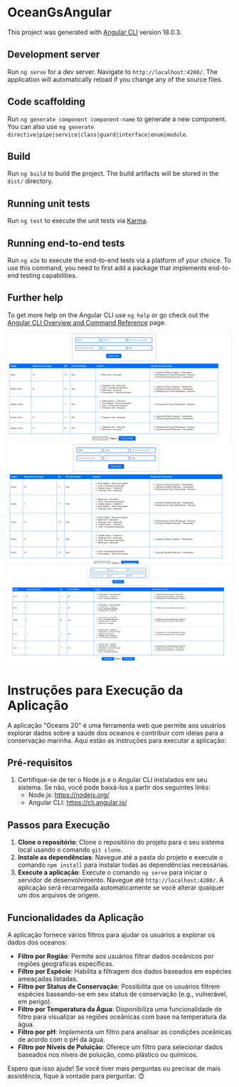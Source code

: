 # OceanGsAngular

This project was generated with [Angular CLI](https://github.com/angular/angular-cli) version 18.0.3.

## Development server

Run `ng serve` for a dev server. Navigate to `http://localhost:4200/`. The application will automatically reload if you change any of the source files.

## Code scaffolding

Run `ng generate component component-name` to generate a new component. You can also use `ng generate directive|pipe|service|class|guard|interface|enum|module`.

## Build

Run `ng build` to build the project. The build artifacts will be stored in the `dist/` directory.

## Running unit tests

Run `ng test` to execute the unit tests via [Karma](https://karma-runner.github.io).

## Running end-to-end tests

Run `ng e2e` to execute the end-to-end tests via a platform of your choice. To use this command, you need to first add a package that implements end-to-end testing capabilities.

## Further help

To get more help on the Angular CLI use `ng help` or go check out the [Angular CLI Overview and Command Reference](https://angular.dev/tools/cli) page.



![tela geral](image-1.png)
![tela-funcionamento](image-2.png)
![tela e filtro funcionando](image-3.png)


# Instruções para Execução da Aplicação

A aplicação "Oceans 20" é uma ferramenta web que permite aos usuários explorar dados sobre a saúde dos oceanos e contribuir com ideias para a conservação marinha. Aqui estão as instruções para executar a aplicação:

## Pré-requisitos
1. Certifique-se de ter o Node.js e o Angular CLI instalados em seu sistema. Se não, você pode baixá-los a partir dos seguintes links:
    - Node.js: https://nodejs.org/
    - Angular CLI: https://cli.angular.io/

## Passos para Execução
1. **Clone o repositório**: Clone o repositório do projeto para o seu sistema local usando o comando `git clone`.
2. **Instale as dependências**: Navegue até a pasta do projeto e execute o comando `npm install` para instalar todas as dependências necessárias.
3. **Execute a aplicação**: Execute o comando `ng serve` para iniciar o servidor de desenvolvimento. Navegue até `http://localhost:4200/`. A aplicação será recarregada automaticamente se você alterar qualquer um dos arquivos de origem.

## Funcionalidades da Aplicação
A aplicação fornece vários filtros para ajudar os usuários a explorar os dados dos oceanos:

- **Filtro por Região**: Permite aos usuários filtrar dados oceânicos por regiões geográficas específicas.
- **Filtro por Espécie**: Habilita a filtragem dos dados baseados em espécies ameaçadas listadas.
- **Filtro por Status de Conservação**: Possibilita que os usuários filtrem espécies baseando-se em seu status de conservação (e.g., vulnerável, em perigo).
- **Filtro por Temperatura da Água**: Disponibiliza uma funcionalidade de filtro para visualizar as regiões oceânicas com base na temperatura da água.
- **Filtro por pH**: Implementa um filtro para analisar as condições oceânicas de acordo com o pH da água.
- **Filtro por Níveis de Poluição**: Oferece um filtro para selecionar dados baseados nos níveis de poluição, como plástico ou químicos.

Espero que isso ajude! Se você tiver mais perguntas ou precisar de mais assistência, fique à vontade para perguntar. 😊
